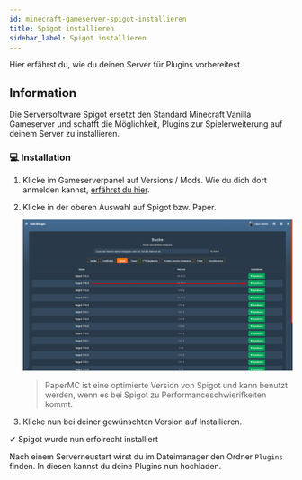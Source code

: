 ```yaml
---
id: minecraft-gameserver-spigot-installieren
title: Spigot installieren
sidebar_label: Spigot installieren
---
```

Hier erfährst du, wie du deinen Server für Plugins vorbereitest.


## Information
Die Serversoftware Spigot ersetzt den Standard Minecraft Vanilla Gameserver und schafft die Möglichkeit, Plugins zur Spielerweiterung auf deinem Server zu installieren.

### 💻 Installation

1. Klicke im Gameserverpanel auf Versions / Mods. Wie du dich dort anmelden kannst, [erfährst du hier](gameserver#-gameserver-panel).

2. Klicke in der oberen Auswahl auf Spigot bzw. Paper.
    
    ![img](../static/img/minecraft/spigotoverview.png)
    
    > PaperMC ist eine optimierte Version von Spigot und kann benutzt werden, wenn es bei Spigot zu Performanceschwierifkeiten kommt.

3. Klicke nun bei  deiner gewünschten Version auf Installieren.

✔ Spigot wurde nun erfolrecht installiert

Nach einem Serverneustart wirst du im Dateimanager den Ordner `Plugins` finden. In diesen kannst du deine Plugins nun hochladen.